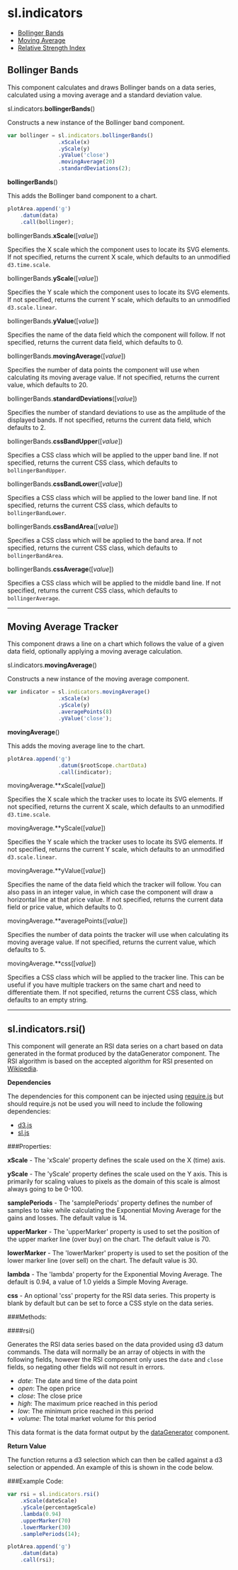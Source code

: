# sl.**indicators**

+ [Bollinger Bands](#bollingerbands)
+ [Moving Average](#movingaveragetracker)
+ [Relative Strength Index](#slindicatorsrsi)

## Bollinger Bands

This component calculates and draws Bollinger bands on a data series, calculated using a moving average and a standard deviation value.

sl.indicators.**bollingerBands**()

Constructs a new instance of the Bollinger band component.

```javascript
var bollinger = sl.indicators.bollingerBands()
		        .xScale(x)
		        .yScale(y)
		        .yValue('close')
		        .movingAverage(20)
		        .standardDeviations(2);
```

**bollingerBands**()

This adds the Bollinger band component to a chart.

```javascript
plotArea.append('g')
    .datum(data)
    .call(bollinger);
```

bollingerBands.**xScale**([*value*])

Specifies the X scale which the component uses to locate its SVG elements.
If not specified, returns the current X scale, which defaults to an unmodified `d3.time.scale`.

bollingerBands.**yScale**([*value*])

Specifies the Y scale which the component uses to locate its SVG elements.
If not specified, returns the current Y scale, which defaults to an unmodified `d3.scale.linear`.

bollingerBands.**yValue**([*value*])

Specifies the name of the data field which the component will follow.
If not specified, returns the current data field, which defaults to 0.

bollingerBands.**movingAverage**([*value*])

Specifies the number of data points the component will use when calculating its moving average value.
If not specified, returns the current value, which defaults to 20.

bollingerBands.**standardDeviations**([*value*])

Specifies the number of standard deviations to use as the amplitude of the displayed bands.
If not specified, returns the current data field, which defaults to 2.

bollingerBands.**cssBandUpper**([*value*])

Specifies a CSS class which will be applied to the upper band line.
If not specified, returns the current CSS class, which defaults to `bollingerBandUpper`.

bollingerBands.**cssBandLower**([*value*])

Specifies a CSS class which will be applied to the lower band line.
If not specified, returns the current CSS class, which defaults to `bollingerBandLower`.

bollingerBands.**cssBandArea**([*value*])

Specifies a CSS class which will be applied to the band area.
If not specified, returns the current CSS class, which defaults to `bollingerBandArea`.

bollingerBands.**cssAverage**([*value*])

Specifies a CSS class which will be applied to the middle band line.
If not specified, returns the current CSS class, which defaults to `bollingerAverage`.

------

## Moving Average Tracker

This component draws a line on a chart which follows the value of a given data field, optionally applying a moving average calculation.

sl.indicators.**movingAverage**()

Constructs a new instance of the moving average component.

```javascript
var indicator = sl.indicators.movingAverage()
				.xScale(x)
				.yScale(y)
				.averagePoints(8)
				.yValue('close');
```

**movingAverage**()

This adds the moving average line to the chart.

```javascript
plotArea.append('g')
				.datum($rootScope.chartData)
				.call(indicator);
```

movingAverage.**xScale([*value*])

Specifies the X scale which the tracker uses to locate its SVG elements.
If not specified, returns the current X scale, which defaults to an unmodified `d3.time.scale`.

movingAverage.**yScale([*value*])

Specifies the Y scale which the tracker uses to locate its SVG elements.
If not specified, returns the current Y scale, which defaults to an unmodified `d3.scale.linear`.

movingAverage.**yValue([*value*])

Specifies the name of the data field which the tracker will follow.
You can also pass in an integer value, in which case the component will draw a horizontal line at that price value.
If not specified, returns the current data field or price value, which defaults to 0.

movingAverage.**averagePoints([*value*])

Specifies the number of data points the tracker will use when calculating its moving average value.
If not specified, returns the current value, which defaults to 5.

movingAverage.**css([*value*])

Specifies a CSS class which will be applied to the tracker line.
This can be useful if you have multiple trackers on the same chart and need to differentiate them.
If not specified, returns the current CSS class, which defaults to an empty string.

----

## sl.indicators.rsi()

This component will generate an RSI data series on a chart based on data generated in the format produced by the dataGenerator component. The RSI algorithm is based on the accepted algorithm for RSI presented on [Wikipedia](http://en.wikipedia.org/wiki/Relative_strength_index).

**Dependencies**

The dependencies for this component can be injected using [require.js](http://requirejs.org/) but should require.js not be used you will need to include the following dependencies:

+ [d3.js](http://d3js.org/)
+ [sl.js](https://github.com/ScottLogic/d3-financial-components)

###Properties:

**xScale** - The 'xScale' property defines the scale used on the X (time) axis.

**yScale** - The 'yScale' property defines the scale used on the Y axis. This is primarily for scaling values to pixels as the domain of this scale is almost always going to be 0-100.

**samplePeriods** - The 'samplePeriods' property defines the number of samples to take while calculating the Exponential Moving Average for the gains and losses. The default value is 14.

**upperMarker** - The 'upperMarker' property is used to set the position of the upper marker line (over buy) on the chart. The default value is 70.

**lowerMarker** - The 'lowerMarker' property is used to set the position of the lower marker line (over sell) on the chart. The default value is 30.

**lambda** - The 'lambda' property for the Exponential Moving Average. The default is 0.94, a value of 1.0 yields a Simple Moving Average.

**css** - An optional 'css' property for the RSI data series. This property is blank by default but can be set to force a CSS style on the data series.

###Methods:

####rsi()

Generates the RSI data series based on the data provided using d3 datum commands. The data will normally be an array of objects in with the following fields, however the RSI component only uses the `date` and `close` fields, so negating other fields will not result in errors.

+ *date*: The date and time of the data point
+ *open*: The open price
+ *close*: The close price
+ *high*: The maximum price reached in this period
+ *low*: The minimum price reached in this period
+ *volume*: The total market volume for this period

This data format is the data format output by the [dataGenerator](https://github.com/ScottLogic/d3-financial-components/tree/master/components/utilities) component.

**Return Value**

The function returns a d3 selection which can then be called against a d3 selection or appended. An example of this is shown in the code below.

###Example Code:

```javascript
var rsi = sl.indicators.rsi()
    .xScale(dateScale)
    .yScale(percentageScale)
    .lambda(0.94)
    .upperMarker(70)
    .lowerMarker(30)
    .samplePeriods(14);

plotArea.append('g')
    .datum(data)
    .call(rsi);
```
